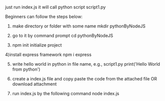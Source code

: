 just run index.js 
it will call python script script1.py

Beginners can follow the steps below:

1) make directory or folder with some name
mkdir pythonByNodeJS

2) go to it by command prompt
cd pythonByNodeJS

3) npm init
initialize project

4)install express framework
npm i express

5) write hello world in python in file name, e.g., script1.py
 print('Hello World from python')
 
6) create a index.js file and copy paste the code from the attached file
        OR   download attachment 
        
7) run index.js by the following command
node index.js
